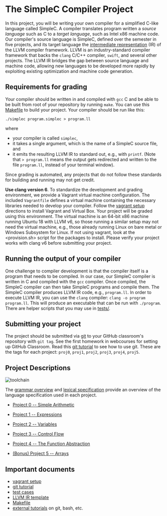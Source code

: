 # The SimpleC Compiler Project

In this project, you will be writing your own compiler for a simplified C-like language called SimpleC.  A compiler translates program written a _source language_ such as C to a _target language_, such as Intel x86 machine code.  Our compiler's source language is SimpleC, defined over the semester in five projects, and its target language the [intermediate representation](https://llvm.org/docs/LangRef.html#integer-type) (IR) of the LLVM compiler framework.  LLVM is an industry-standard compiler framework that backs the `clang` C/C++ compiler, `swift`, and several other projects.  The LLVM IR bridges the gap between source language and machine code, allowing new languages to be developed more rapidly by exploiting existing optimization and machine code generation.

## Requirements for grading

Your compiler should be written in and compiled with `gcc` C and be able to be built from root of your repository by running `make`.  You can use this [Makefile](make/Makefile) to build your project.  Your compiler should be run like this:

    ./simplec program.simplec > program.ll

where

- your compiler is called `simplec`, 
- it takes a single argument, which is the name of a SimpleC source file, and
- it emits the resulting LLVM IR to standard out, e.g., with `printf`.  (Note that `> program.ll` means the output gets redirected and written to the file `program.ll`, instead of your terminal window).

Since grading is automated, any projects that do not follow these standards for building and running may not get credit.

__Use clang version 6__.  To standardize the development and grading environment, we provide a Vagrant virtual machine configuration.  The included `Vagrantfile` defines a virtual machine containing the necessary libraries needed to develop your compiler.  Follow the [vagrant setup](vagrant_setup.md) directions to install Vagrant and Virtual Box.   Your project will be graded using this environment.  The virtual machine is an 64-bit x86 machine running Ubuntu 18 with LLVM v6, so those running a similar setup may not need the virtual machine, e.g., those already running Linux on bare metal or Windows Subsystem for Linux.  If not using vagrant, look at the <provision.sh> script for the packages to install.  Please verify your project works with clang v6 before submitting your project.

## Running the output of your compiler

One challenge to compiler development is that the compiler itself is a program that needs to be compiled.  In our case, our SimpleC compiler is written in C and compiled with the `gcc` compiler.   Once compiled, the SimpleC compiler can then take SimpleC programs and compile them.  The SimpleC compiler produces LLVM IR code, e.g., `program.ll`.  In order to execute LLVM IR, you can use the `clang` compiler: `clang -o program program.ll`.  This will produce an executable that can be run with `./program`.  There are helper scripts that you may use in [tests/](tests).

## Submitting your project

The project should be submitted via [git](git.md) to your GitHub classroom's repository with `git tag`.  See the first homework in webcourses for setting up GitHub Classroom.  Read this [git tutorial](git.md) to see how to use git.  These are the tags for each project: `proj0`, `proj1`, `proj2`, `proj3`, `proj4`, `proj5`.

## Project Descriptions

![toolchain](https://raw.githubusercontent.com/cop3402fall19/syllabus/master/projects/toolchain.png)

The [grammar overview](grammar_overview.md) and [lexical specification](lexical_specification.md) provide an overview of the language specification used in each project.

- [Project 0 -- Simple Arithmetic](project0.md)

- [Project 1 -- Expressions](project1.md)

- [Project 2 -- Variables](project2.md)

- [Project 3 -- Control Flow](project3.md)

- [Project 4 -- The Function Abstraction](project4.md)

- [(Bonus) Project 5 -- Arrays](project5bonus.md)

## Important documents

- [vagrant setup](vagrant_setup.md)
- [git tutorial](git.md)
- [test cases](tests/)
- [LLVM IR template](template.ll)
- [Makefile](make/Makefile)
- [external tutorials](tutorials.md) on git, bash, etc.
